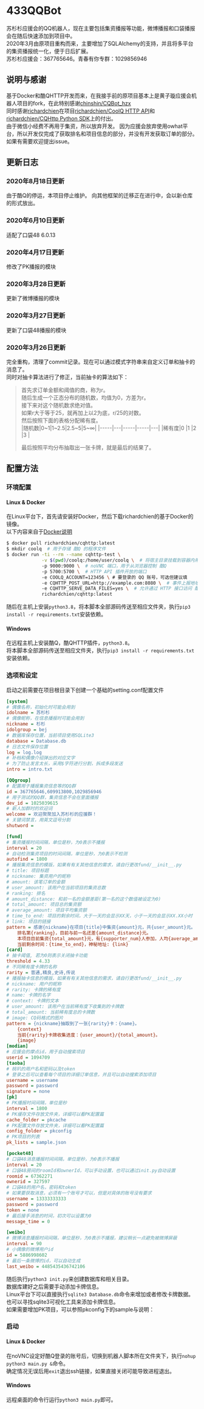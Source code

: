 433QQBot  
=================================
苏杉杉应援会的QQ机器人，现在主要包括集资播报等功能，微博播报和口袋播报会在随后快速添加到项目中。  
2020年3月由原项目重构而来，主要增加了SQLAlchemy的支持，并且将多平台的集资播报统一化，便于日后扩展。  
苏杉杉应援会：367765646。青春有你专群：1029856946  

## 说明与感谢  
基于Docker和酷QHTTP开发而来，在我接手前的原项目基本上是黄子璇应援会机器人项目的fork，在此特别感谢[chinshin/CQBot_hzx](https://github.com/chinshin/CQBot_hzx)  
同时感谢[richardchien](https://github.com/richardchien)在项目[richardchien/CoolQ HTTP API](https://github.com/richardchien/coolq-http-api)和[richardchien/CQHttp Python SDK](https://github.com/richardchien/cqhttp-python-sdk)上的付出。  
由于微信小经费不再用于集资，所以放弃开发。
因为应援会放弃使用owhat平台，所以开发仅完成了获取排名和项目信息的部分，并没有开发获取订单的部分。如果有需要欢迎提出issue。  

## 更新日志
### 2020年8月18日更新
由于酷Q的停运，本项目停止维护。
向其他框架的迁移正在进行中，会以新仓库的形式放出。
### 2020年6月10日更新
适配了口袋48 6.0.13
### 2020年4月17日更新
修改了PK播报的模块
### 2020年3月28日更新
更新了微博播报的模块
### 2020年3月27日更新
更新了口袋48播报的模块
### 2020年3月26日更新
完全重构，清理了commit记录。现在可以通过模式字符串来自定义订单和抽卡的消息了。  
同时对抽卡算法进行了修正，当前抽卡的算法如下：  
> 首先求订单金额和阈值的商，称为r。  
> 随后生成一个正态分布的随机数，均值为0，方差为r。  
> 接下来对这个随机数求绝对值。  
> 如果r大于等于25，就再加上以2为底，r/25的对数。  
> 然后按照下面的表格分配稀有度。  
> |随机数|0~1|1~2.5|2.5~5|5~∞|
> |-----|---|-----|-----|---|
> |稀有度|0  |1    |2    |3  |
>  
> 最后按照平均分布抽取出一张卡牌，就是最后的结果了。

## 配置方法
### 环境配置
#### Linux & Docker
在Linux平台下，首先请安装好Docker，然后下载richardchien的基于Docker的镜像。  
以下内容来自于[Docker说明](https://cqhttp.cc/docs/4.14/#/Docker)
``` bash
$ docker pull richardchien/cqhttp:latest
$ mkdir coolq  # 用于存储 酷Q 的程序文件
$ docker run -ti --rm --name cqhttp-test \
             -v $(pwd)/coolq:/home/user/coolq \  # 将宿主目录挂载到容器内用于持久化 酷Q 的程序文件
             -p 9000:9000 \  # noVNC 端口，用于从浏览器控制 酷Q
             -p 5700:5700 \  # HTTP API 插件开放的端口
             -e COOLQ_ACCOUNT=123456 \ # 要登录的 QQ 账号，可选但建议填
             -e CQHTTP_POST_URL=http://example.com:8080 \  # 事件上报地址
             -e CQHTTP_SERVE_DATA_FILES=yes \  # 允许通过 HTTP 接口访问 酷Q 数据文件
             richardchien/cqhttp:latest
```
随后在主机上安装`python3.8`，将本脚本全部源码传送至相应文件夹，执行`pip3 install -r requirements.txt`安装依赖。  
#### Windows
在远程主机上安装酷Q，酷QHTTP插件，`python3.8`。  
将本脚本全部源码传送至相应文件夹，执行`pip3 install -r requirements.txt`安装依赖。  
### 选项和设定
启动之前需要在项目根目录下创建一个基础的setting.conf配置文件  
``` ini
[system]
# 偶像名称，初始化时可能会用到
idolname = 苏杉杉
# 偶像昵称，在信息播报时可能会用到
nickname = 杉杉
idolgroup = bej
# 数据库保存位置，当前项目使用SQLite3
database = Database.db
# 日志文件保存位置    
log = log.log
# 补档和偶像介绍弹出的对应文字
# 为了防止发言太长，采用$字符进行分割，拆成多段发送
intro = intro.txt

[QQgroup]
# 配置用于播报集资信息等的QQ群
id = 367765646,609913800,1029856946
# 用于测试的QQ群，集资信息不会在里面播报
dev_id = 1025039615
# 新人加群时的欢迎词
welcome = 欢迎聚聚加入苏杉杉的应援群！
# 关键词禁言，用英文逗号分割
shutword = 

[fund]
# 集资播报时间间隔，单位是秒，为0表示不播报
interval = 20
# 自动检测集资项目的时间间隔，单位是秒，为0表示不检测
autofind = 1800
# 播报集资信息的模版，如果有有关其他信息的需求，请自行更改fund/__init__.py
# title: 项目标题
# nickname: 集资用户的昵称
# amount: 该笔订单的金额
# user_amount: 该用户在当前项目的集资总数
# ranking: 排名
# amount_distance: 和前一名的金额差距(第一名的这个数值被设定为0)
# total_amount: 项目总的集资额
# average_amount: 项目平均集资额
# time_to_end: 项目的剩余时间，大于一天的会显示XX天，小于一天的会显示XX.XX小时
# link: 项目的链接
pattern = 感谢{nickname}在项目{title}中集资{amount}元，共{user_amount}元。
    排名第{ranking}，目前与前一名还差{amount_distance}元。
    本项目目前集资{total_amount}元，有{supporter_num}人参加，人均{average_amount}元。
    当前剩余时间：{time_to_end}，神秘地址: {link}
[card]
# 抽卡阈值, 若为0则表示关闭抽卡功能
threshold = 4.33
# 不同稀有度卡牌的名称
rarity = 普通,精良,史诗,传说
# 播报抽卡信息的模版，如果有有关其他信息的需求，请自行更改fund/__init__.py
# nickname: 用户的昵称
# rarity: 卡牌的稀有度
# name: 卡牌的名字
# context: 卡牌的文本
# user_amount: 该用户在当前稀有度下收集到的卡牌数
# total_amount: 当前稀有度总的卡牌数
# image: CQ码格式的图片
pattern = {nickname}抽取到了一张{rarity}卡：{name}。
    {context}
    当前{rarity}卡牌收集进度：{user_amount}/{total_amount}。
    {image}
[modian]
# 应援会的摩点id，用于自动搜索项目
userid = 1094709
[taoba]
# 桃叭的用户名和密码以及token
# 登录之后可以查看每个项目的详细订单信息，并且可以自动搜索添加项目
username = username
password = password
signature = none
[pk]
# PK播报时间间隔，单位是秒
interval = 1800
# PK缓存文件存放文件夹，详细可以看PK配置篇
cache_folder = pkcache
# PK配置文件存放文件夹，详细可以看PK配置篇
config_folder = pkconfig
# PK项目的列表
pk_lists = sample.json

[pocket48]
# 口袋48消息播报时间间隔，单位是秒，为0表示不播报
interval = 20
# 口袋48房间的roomId和ownerId，可以手动设置，也可以通过init.py自动设置
roomid = 67362271
ownerid = 327597
# 口袋48的用户名，密码和token
# 如果要获取消息，必须有一个账号才可以，但是对具体的账号没有要求
username = 13333333333
password = password
token = none
# 最后接手消息的时间，初次可以设置为0
message_time = 0

[weibo]
# 微博消息播报时间间隔，单位是秒，为0表示不播报，建议稍长一点避免被微博屏蔽
interval = 90
# 小偶像的微博用户id
id = 5886998602
# 最后一条微博的id，可以自动生成
last_weibo = 4485435436742106
```
随后执行`python3 init.py`来创建数据库和相关目录。  
数据库建好之后需要手动添加卡牌信息。  
Linux平台下可以直接执行`sqlite3 Database.db`命令来增加或者修改卡牌数据。  
也可以寻找sqlite3可视化工具来添加卡牌信息。  
如果需要增加PK项目，可以参照pkconfig下的sample与说明：  
### 启动
#### Linux & Docker
在noVNC设定好酷Q登录的账号后，切换到机器人脚本所在文件夹下，执行`nohup python3 main.py &`命令。  
确定情况无误后用`exit`退出ssh链接，如果直接关闭可能导致进程退出。  
#### Windows
远程桌面的命令行运行`python3 main.py`即可。  
